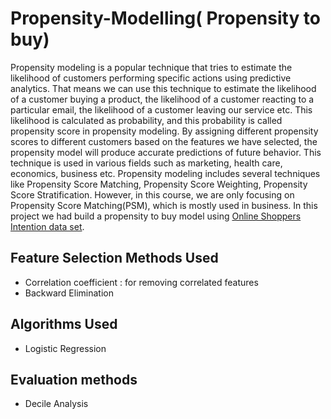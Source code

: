 # Propensity-Modelling( Propensity to buy)
Propensity modeling is a popular technique that tries to estimate the likelihood of customers performing specific actions using predictive analytics. That means we can use this technique to estimate the likelihood of a customer buying a product, the likelihood of a customer reacting to a particular email, the likelihood of a customer leaving our service etc.
This likelihood is calculated as probability, and this probability is called propensity score in propensity modeling.
By assigning different propensity scores to different customers based on the features we have selected, the propensity model will produce accurate predictions of future behavior.
This technique is used in various fields such as marketing, health care, economics, business etc.
Propensity modeling includes several techniques like Propensity Score Matching, Propensity Score Weighting, Propensity Score Stratification. However, in this course, we are only focusing on Propensity Score Matching(PSM), which is mostly used in business.
In this project we had build a propensity to buy model using [Online Shoppers Intention data set](https://archive.ics.uci.edu/ml/datasets/Online+Shoppers+Purchasing+Intention+Dataset).

## Feature Selection Methods Used
* Correlation coefficient : for removing correlated features
* Backward Elimination

## Algorithms Used
* Logistic Regression


## Evaluation methods
 * Decile Analysis
